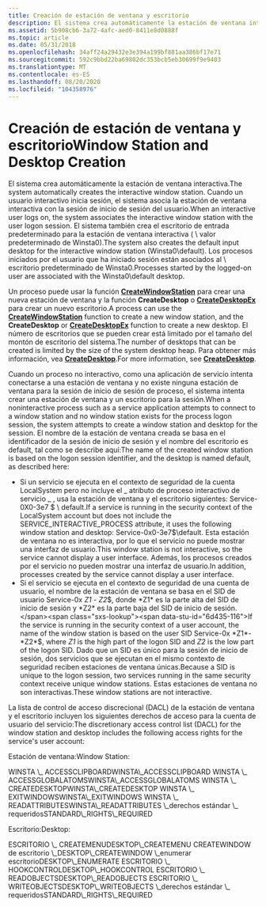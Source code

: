 ```yaml
---
title: Creación de estación de ventana y escritorio
description: El sistema crea automáticamente la estación de ventana interactiva.
ms.assetid: 5b908cb6-3a72-4afc-aed0-8411e8d0888f
ms.topic: article
ms.date: 05/31/2018
ms.openlocfilehash: 34aff24a29432e3e394a199bf881aa386bf17e71
ms.sourcegitcommit: 592c9bbd22ba69802dc353bcb5eb30699f9e9403
ms.translationtype: MT
ms.contentlocale: es-ES
ms.lasthandoff: 08/20/2020
ms.locfileid: "104358976"
---
```

# <a name="window-station-and-desktop-creation"></a><span data-ttu-id="6d435-103">Creación de estación de ventana y escritorio</span><span class="sxs-lookup"><span data-stu-id="6d435-103">Window Station and Desktop Creation</span></span>

<span data-ttu-id="6d435-104">El sistema crea automáticamente la estación de ventana interactiva.</span><span class="sxs-lookup"><span data-stu-id="6d435-104">The system automatically creates the interactive window station.</span></span> <span data-ttu-id="6d435-105">Cuando un usuario interactivo inicia sesión, el sistema asocia la estación de ventana interactiva con la sesión de inicio de sesión del usuario.</span><span class="sxs-lookup"><span data-stu-id="6d435-105">When an interactive user logs on, the system associates the interactive window station with the user logon session.</span></span> <span data-ttu-id="6d435-106">El sistema también crea el escritorio de entrada predeterminado para la estación de ventana interactiva ( \\ valor predeterminado de Winsta0).</span><span class="sxs-lookup"><span data-stu-id="6d435-106">The system also creates the default input desktop for the interactive window station (Winsta0\\default).</span></span> <span data-ttu-id="6d435-107">Los procesos iniciados por el usuario que ha iniciado sesión están asociados al \\ escritorio predeterminado de Winsta0.</span><span class="sxs-lookup"><span data-stu-id="6d435-107">Processes started by the logged-on user are associated with the Winsta0\\default desktop.</span></span>

<span data-ttu-id="6d435-108">Un proceso puede usar la función [**CreateWindowStation**](/windows/win32/api/winuser/nf-winuser-createwindowstationa) para crear una nueva estación de ventana y la función **CreateDesktop** o [**CreateDesktopEx**](/windows/win32/api/winuser/nf-winuser-createdesktopexa) para crear un nuevo escritorio.</span><span class="sxs-lookup"><span data-stu-id="6d435-108">A process can use the [**CreateWindowStation**](/windows/win32/api/winuser/nf-winuser-createwindowstationa) function to create a new window station, and the **CreateDesktop** or [**CreateDesktopEx**](/windows/win32/api/winuser/nf-winuser-createdesktopexa) function to create a new desktop.</span></span> <span data-ttu-id="6d435-109">El número de escritorios que se pueden crear está limitado por el tamaño del montón de escritorio del sistema.</span><span class="sxs-lookup"><span data-stu-id="6d435-109">The number of desktops that can be created is limited by the size of the system desktop heap.</span></span> <span data-ttu-id="6d435-110">Para obtener más información, vea [**CreateDesktop**](/windows/win32/api/winuser/nf-winuser-createdesktopa).</span><span class="sxs-lookup"><span data-stu-id="6d435-110">For more information, see [**CreateDesktop**](/windows/win32/api/winuser/nf-winuser-createdesktopa).</span></span>

<span data-ttu-id="6d435-111">Cuando un proceso no interactivo, como una aplicación de servicio intenta conectarse a una estación de ventana y no existe ninguna estación de ventana para la sesión de inicio de sesión de proceso, el sistema intenta crear una estación de ventana y un escritorio para la sesión.</span><span class="sxs-lookup"><span data-stu-id="6d435-111">When a noninteractive process such as a service application attempts to connect to a window station and no window station exists for the process logon session, the system attempts to create a window station and desktop for the session.</span></span> <span data-ttu-id="6d435-112">El nombre de la estación de ventana creada se basa en el identificador de la sesión de inicio de sesión y el nombre del escritorio es default, tal como se describe aquí:</span><span class="sxs-lookup"><span data-stu-id="6d435-112">The name of the created window station is based on the logon session identifier, and the desktop is named default, as described here:</span></span>

-   <span data-ttu-id="6d435-113">Si un servicio se ejecuta en el contexto de seguridad de la cuenta LocalSystem pero no incluye el \_ atributo de proceso interactivo de servicio \_ , usa la estación de ventana y el escritorio siguientes: Service-0X0-3e7 $ \\ default.</span><span class="sxs-lookup"><span data-stu-id="6d435-113">If a service is running in the security context of the LocalSystem account but does not include the SERVICE\_INTERACTIVE\_PROCESS attribute, it uses the following window station and desktop: Service-0x0-3e7$\\default.</span></span> <span data-ttu-id="6d435-114">Esta estación de ventana no es interactiva, por lo que el servicio no puede mostrar una interfaz de usuario.</span><span class="sxs-lookup"><span data-stu-id="6d435-114">This window station is not interactive, so the service cannot display a user interface.</span></span> <span data-ttu-id="6d435-115">Además, los procesos creados por el servicio no pueden mostrar una interfaz de usuario.</span><span class="sxs-lookup"><span data-stu-id="6d435-115">In addition, processes created by the service cannot display a user interface.</span></span>
-   <span data-ttu-id="6d435-116">Si el servicio se ejecuta en el contexto de seguridad de una cuenta de usuario, el nombre de la estación de ventana se basa en el SID de usuario Service-0x *Z1* - *Z2*$, donde *Z1* es la parte alta del SID de inicio de sesión y *Z2* es la parte baja del SID de inicio de sesión.</span><span class="sxs-lookup"><span data-stu-id="6d435-116">If the service is running in the security context of a user account, the name of the window station is based on the user SID Service-0x *Z1*-*Z2*$, where *Z1* is the high part of the logon SID and *Z2* is the low part of the logon SID.</span></span> <span data-ttu-id="6d435-117">Dado que un SID es único para la sesión de inicio de sesión, dos servicios que se ejecutan en el mismo contexto de seguridad reciben estaciones de ventana únicas.</span><span class="sxs-lookup"><span data-stu-id="6d435-117">Because a SID is unique to the logon session, two services running in the same security context receive unique window stations.</span></span> <span data-ttu-id="6d435-118">Estas estaciones de ventana no son interactivas.</span><span class="sxs-lookup"><span data-stu-id="6d435-118">These window stations are not interactive.</span></span>

<span data-ttu-id="6d435-119">La lista de control de acceso discrecional (DACL) de la estación de ventana y el escritorio incluyen los siguientes derechos de acceso para la cuenta de usuario del servicio:</span><span class="sxs-lookup"><span data-stu-id="6d435-119">The discretionary access control list (DACL) for the window station and desktop includes the following access rights for the service's user account:</span></span>

<span data-ttu-id="6d435-120">Estación de ventana:</span><span class="sxs-lookup"><span data-stu-id="6d435-120">Window Station:</span></span>

<dl> <span data-ttu-id="6d435-121">WINSTA \_ ACCESSCLIPBOARD</span><span class="sxs-lookup"><span data-stu-id="6d435-121">WINSTA\_ACCESSCLIPBOARD</span></span>  
<span data-ttu-id="6d435-122">WINSTA \_ ACCESSGLOBALATOMS</span><span class="sxs-lookup"><span data-stu-id="6d435-122">WINSTA\_ACCESSGLOBALATOMS</span></span>  
<span data-ttu-id="6d435-123">WINSTA \_ CREATEDESKTOP</span><span class="sxs-lookup"><span data-stu-id="6d435-123">WINSTA\_CREATEDESKTOP</span></span>  
<span data-ttu-id="6d435-124">WINSTA \_ EXITWINDOWS</span><span class="sxs-lookup"><span data-stu-id="6d435-124">WINSTA\_EXITWINDOWS</span></span>  
<span data-ttu-id="6d435-125">WINSTA \_ READATTRIBUTES</span><span class="sxs-lookup"><span data-stu-id="6d435-125">WINSTA\_READATTRIBUTES</span></span>  
<span data-ttu-id="6d435-126">\_derechos estándar \_ requeridos</span><span class="sxs-lookup"><span data-stu-id="6d435-126">STANDARD\_RIGHTS\_REQUIRED</span></span>  
</dl>

<span data-ttu-id="6d435-127">Escritorio:</span><span class="sxs-lookup"><span data-stu-id="6d435-127">Desktop:</span></span>

<dl> <span data-ttu-id="6d435-128">ESCRITORIO \_ CREATEMENU</span><span class="sxs-lookup"><span data-stu-id="6d435-128">DESKTOP\_CREATEMENU</span></span>  
<span data-ttu-id="6d435-129">CREATEWINDOW de escritorio \_</span><span class="sxs-lookup"><span data-stu-id="6d435-129">DESKTOP\_CREATEWINDOW</span></span>  
<span data-ttu-id="6d435-130">\_enumerar escritorio</span><span class="sxs-lookup"><span data-stu-id="6d435-130">DESKTOP\_ENUMERATE</span></span>  
<span data-ttu-id="6d435-131">ESCRITORIO \_ HOOKCONTROL</span><span class="sxs-lookup"><span data-stu-id="6d435-131">DESKTOP\_HOOKCONTROL</span></span>  
<span data-ttu-id="6d435-132">ESCRITORIO \_ READOBJECTS</span><span class="sxs-lookup"><span data-stu-id="6d435-132">DESKTOP\_READOBJECTS</span></span>  
<span data-ttu-id="6d435-133">ESCRITORIO \_ WRITEOBJECTS</span><span class="sxs-lookup"><span data-stu-id="6d435-133">DESKTOP\_WRITEOBJECTS</span></span>  
<span data-ttu-id="6d435-134">\_derechos estándar \_ requeridos</span><span class="sxs-lookup"><span data-stu-id="6d435-134">STANDARD\_RIGHTS\_REQUIRED</span></span>  
</dl>

 

 